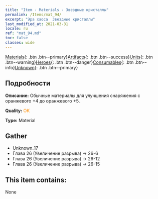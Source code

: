 ```yaml
---
title: "Item - Materials - Звездные кристаллы"
permalink: /Items/mat_94/
excerpt: "Эра хаоса  Звездные кристаллы"
last_modified_at: 2021-03-31
locale: ru
ref: "mat_94.md"
toc: false
classes: wide
---
```

 [Materials](/ru/Items/){: .btn .btn--primary}[Artifacts](/ru/Items/Artifacts/){: .btn .btn--success}[Units](/ru/Items/Units/){: .btn .btn--warning}[Heroes](/ru/Items/Heroes/){: .btn .btn--danger}[Consumables](/ru/Items/Consumables/){: .btn .btn--info}[Unknown](/ru/Items/Unknown/){: .btn .btn--primary}

## Подробности
 **Описание:** Обычные материалы для улучшения снаряжения c оранжевого +4 до оранжевого +5.

 **Quality:** <span style="color: #FF8C00">OK</span>

 **Type:** Material

## Gather

*    Unknown_17 
*    Глава 26 (Увеличение разрыва) -> 26-6 
*    Глава 26 (Увеличение разрыва) -> 26-12 
*    Глава 26 (Увеличение разрыва) -> 26-15 

## This item contains:

  None

